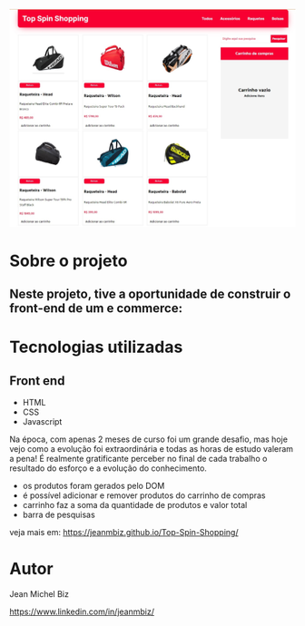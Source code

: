 ![SITE](./github/pagina%20inicial.jpg) 

# Sobre o projeto

## Neste projeto, tive a oportunidade de construir o front-end de um e commerce:

# Tecnologias utilizadas
## Front end
- HTML
- CSS
- Javascript

Na época, com apenas 2 meses de curso foi um grande desafio, mas hoje vejo como a evolução foi extraordinária e todas as horas de estudo valeram a pena! É realmente gratificante perceber no final de cada trabalho o resultado do esforço e a evolução do conhecimento.

- os produtos foram gerados pelo DOM
- é possível adicionar e remover produtos do carrinho de compras
- carrinho faz a soma da quantidade de produtos e valor total
- barra de pesquisas

veja mais em: https://jeanmbiz.github.io/Top-Spin-Shopping/



# Autor

Jean Michel Biz

https://www.linkedin.com/in/jeanmbiz/
